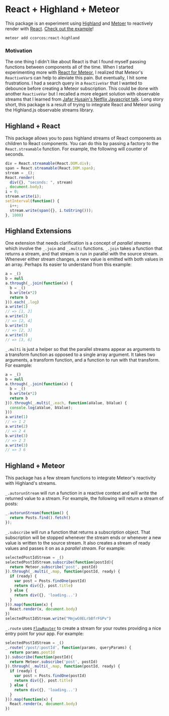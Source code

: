# React + Highland + Meteor

This package is an experiment using [Highland](http://highlandjs.org/) and [Metoer](https://www.meteor.com/) to reactively render with [React](https://facebook.github.io/react/). [Check out the example](/examples/search/main.coffee)!

    meteor add ccorcos:react-highland

### Motivation

The one thing I didn't like about React is that I found myself passing functions between components all of the time. When I started experimenting more with [React for Meteor](https://github.com/ccorcos/meteor-react-utils), I realized that Meteor's `ReactiveVar`s can help to aleviate this pain. But eventually, I hit some frustrations. I had a search query in a `ReactiveVar` that I wanted to debounce before creating a Meteor subscription. This could be done with another `ReactiveVar` but I recalled a more elegant solution with observable streams that I learned from [Jafar Husain's Netflix Javascript talk](https://www.youtube.com/watch?v=XRYN2xt11Ek). Long story short, this package is a result of trying to integrate React and Meteor using the Highland.js observable streams library.

## Highland + React

This package allows you to pass highland streams of React components as children to React components. You can do this by passing a factory to the `React.streamable` function. For example, the following will counter of seconds.

```js
div = React.streamable(React.DOM.div);
span = React.streamable(React.DOM.span);
stream = _();
React.render(
  div({}, "seconds: ", stream)
, document.body);
i = 0;
stream.write(i);
setInterval(function() {
  i++;
  stream.write(span({}, i.toString()));
}, 1000)
```
## Highland Extensions

One extension that needs clarification is a concept of *parallel streams* which involve the `_.join` and `_.multi` functions. `_.join` takes a function that returns a stream, and that stream is run in parallel with the source stream. Whenever either stream changes, a new value is emitted with both values in an array. Perhaps its easier to understand from this example:

```js
a = _()
b = null
a.through(_.join(function(x) {
  b = _()
  b.write(x*2)
  return b
})).each(_.log)
a.write(1)
// => [1, 2]
a.write(2)
// => [2, 4]
b.write(3)
// => [2, 3]
a.write(3)
// => [3, 6]
```

`_.multi` is just a helper so that the parallel streams appear as arguments to a transform function as opposed to a single array argument. It takes two arguments, a transform function, and a function to run with that transform. For example:

```js
a = _()
b = null
a.through(_.join(function(x) {
  b = _()
  b.write(x*2)
  return b
})).through(_.multi(_.each, function(aValue, bValue) {
  console.log(aValue, bValue);
}))
a.write(1)
// => 1 2
a.write(2)
// => 2 4
b.write(3)
// => 2 3
a.write(3)
// => 3 6
```

## Highland + Meteor

This package has a few stream functions to integrate Meteor's reactivity with Highland's streams.

`_.autorunStream` will run a function in a reactive context and will write the returned value to a stream. For example, the following will return a stream of posts: 

```js
_.autorunStream(function() {
  return Posts.find().fetch()
});
```

`_.subscribe` will run a function that returns a subscription object. That subscription will be stopped whenever the stream ends or whenever a new value is written to the source stream. It also creates a stream of ready values and passes it on as a *parallel stream*. For example:

```js
selectedPostIdStream = _()
selectedPostIdStream.subscribe(function(postId){
  return Meteor.subscribe('post', postId)
}).through(_.multi(_.map, function(postId, ready) {
  if (ready) {
    var post = Posts.findOne(postId)
    return div({}, post.title) 
  } else {
    return div({}, 'loading...')
  }
})).map(function(x) {
  React.render(x, document.body)
})
selectedPostIdStream.write("MmjwG9ELrbBfrFGPv")
```

`_.route` uses [`FlowRouter`](https://github.com/meteorhacks/flow-router/) to create a stream for your routes providing a nice entry point for your app. For example:

```js
selectedPostIdStream = _()
_.route('/post/:postId', function(params, queryParams) {
  return params.postId
}).subscribe(function(postId){
  return Meteor.subscribe('post', postId)
}).through(_.multi(_.map, function(postId, ready) {
  if (ready) {
    var post = Posts.findOne(postId)
    return div({}, post.title) 
  } else {
    return div({}, 'loading...')
  }
})).map(function(x) {
  React.render(x, document.body)
})
```